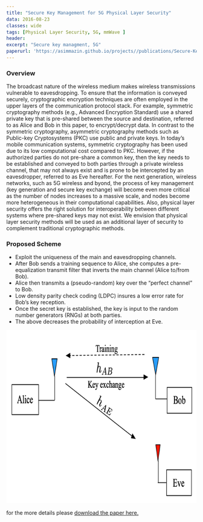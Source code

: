 ```yaml
---
title: "Secure Key Management for 5G Physical Layer Security"
data: 2016-08-23
classes: wide
tags: [Physical Layer Security, 5G, mmWave ]
header:
excerpt: "Secure key managment, 5G"
paperurl: 'https://asimmazin.github.io/projects//publications/Secure-Key5G.pdf'
---
```

### Overview

The broadcast nature of the wireless medium makes wireless transmissions vulnerable to eavesdropping.
To ensure that the information is conveyed securely, cryptographic encryption techniques are often employed in the upper layers of the communication protocol stack.
For example, symmetric cryptography methods (e.g., Advanced Encryption Standard) use a shared private key that is pre-shared between the source and destination, referred to as Alice and Bob in this paper, to encrypt/decrypt data.
In contrast to the symmetric cryptography, asymmetric cryptography methods such as Public-key Cryptosystems (PKC) use public and private keys.
In today’s mobile communication systems, symmetric cryptography has been used due to its low computational cost compared to PKC.
However, if the authorized parties do not pre-share a common key, then the key needs to be established and conveyed to both parties through a private wireless channel, that may not always exist and is prone to be intercepted by an eavesdropper, referred to as Eve hereafter.
For the next generation, wireless networks, such as 5G wireless and byond, the process of key management (key generation and secure key exchange) will become even more critical as the number of nodes increases to a massive scale, and nodes become more heterogeneous in their computational capabilities.
Also, physical layer security offers the right solution for interoperability between different systems where pre-shared keys may not exist. We envision that physical layer security methods will be used as an additional layer of security to complement traditional cryptographic methods.

### Proposed Scheme

- Exploit the uniqueness of the main and eavesdropping channels.
- After Bob sends a training sequence to Alice, she computes a pre-equalization transmit filter that inverts the main channel  (Alice to/from Bob).
- Alice then transmits a (pseudo-random) key over the “perfect channel” to Bob.
- Low density parity check coding (LDPC) insures a low error  rate for Bob’s key reception.
- Once the secret key is established, the key is input to the random number generators (RNGs) at both parties.
- The above decreases the probability of interception at Eve.


<img src="images/img_project/Phy-SEC.png" alt="System Model">


for the more details please [download the paper here.](https://github.com/AsimMazin/Asimmazin.github.io/blob/master/publications/Secure-Key5G.pdf)
